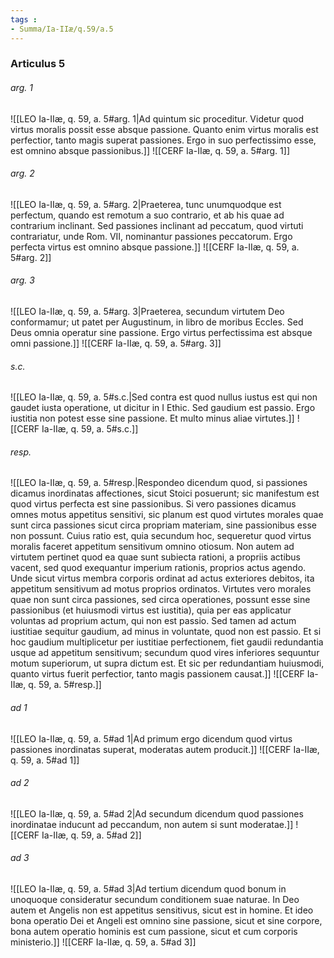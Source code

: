 ```yaml
---
tags : 
- Summa/Ia-IIæ/q.59/a.5
---
```


### Articulus 5

###### arg. 1
![[LEO Ia-IIæ, q. 59, a. 5#arg. 1|Ad quintum sic proceditur. Videtur quod virtus moralis possit esse absque passione. Quanto enim virtus moralis est perfectior, tanto magis superat passiones. Ergo in suo perfectissimo esse, est omnino absque passionibus.]]
![[CERF Ia-IIæ, q. 59, a. 5#arg. 1]]

###### arg. 2
![[LEO Ia-IIæ, q. 59, a. 5#arg. 2|Praeterea, tunc unumquodque est perfectum, quando est remotum a suo contrario, et ab his quae ad contrarium inclinant. Sed passiones inclinant ad peccatum, quod virtuti contrariatur, unde Rom. VII, nominantur passiones peccatorum. Ergo perfecta virtus est omnino absque passione.]]
![[CERF Ia-IIæ, q. 59, a. 5#arg. 2]]

###### arg. 3
![[LEO Ia-IIæ, q. 59, a. 5#arg. 3|Praeterea, secundum virtutem Deo conformamur; ut patet per Augustinum, in libro de moribus Eccles. Sed Deus omnia operatur sine passione. Ergo virtus perfectissima est absque omni passione.]]
![[CERF Ia-IIæ, q. 59, a. 5#arg. 3]]

###### s.c.
![[LEO Ia-IIæ, q. 59, a. 5#s.c.|Sed contra est quod nullus iustus est qui non gaudet iusta operatione, ut dicitur in I Ethic. Sed gaudium est passio. Ergo iustitia non potest esse sine passione. Et multo minus aliae virtutes.]]
![[CERF Ia-IIæ, q. 59, a. 5#s.c.]]

###### resp.
![[LEO Ia-IIæ, q. 59, a. 5#resp.|Respondeo dicendum quod, si passiones dicamus inordinatas affectiones, sicut Stoici posuerunt; sic manifestum est quod virtus perfecta est sine passionibus. Si vero passiones dicamus omnes motus appetitus sensitivi, sic planum est quod virtutes morales quae sunt circa passiones sicut circa propriam materiam, sine passionibus esse non possunt. Cuius ratio est, quia secundum hoc, sequeretur quod virtus moralis faceret appetitum sensitivum omnino otiosum. Non autem ad virtutem pertinet quod ea quae sunt subiecta rationi, a propriis actibus vacent, sed quod exequantur imperium rationis, proprios actus agendo. Unde sicut virtus membra corporis ordinat ad actus exteriores debitos, ita appetitum sensitivum ad motus proprios ordinatos. Virtutes vero morales quae non sunt circa passiones, sed circa operationes, possunt esse sine passionibus (et huiusmodi virtus est iustitia), quia per eas applicatur voluntas ad proprium actum, qui non est passio. Sed tamen ad actum iustitiae sequitur gaudium, ad minus in voluntate, quod non est passio. Et si hoc gaudium multiplicetur per iustitiae perfectionem, fiet gaudii redundantia usque ad appetitum sensitivum; secundum quod vires inferiores sequuntur motum superiorum, ut supra dictum est. Et sic per redundantiam huiusmodi, quanto virtus fuerit perfectior, tanto magis passionem causat.]]
![[CERF Ia-IIæ, q. 59, a. 5#resp.]]

###### ad 1
![[LEO Ia-IIæ, q. 59, a. 5#ad 1|Ad primum ergo dicendum quod virtus passiones inordinatas superat, moderatas autem producit.]]
![[CERF Ia-IIæ, q. 59, a. 5#ad 1]]

###### ad 2
![[LEO Ia-IIæ, q. 59, a. 5#ad 2|Ad secundum dicendum quod passiones inordinatae inducunt ad peccandum, non autem si sunt moderatae.]]
![[CERF Ia-IIæ, q. 59, a. 5#ad 2]]

###### ad 3
![[LEO Ia-IIæ, q. 59, a. 5#ad 3|Ad tertium dicendum quod bonum in unoquoque consideratur secundum conditionem suae naturae. In Deo autem et Angelis non est appetitus sensitivus, sicut est in homine. Et ideo bona operatio Dei et Angeli est omnino sine passione, sicut et sine corpore, bona autem operatio hominis est cum passione, sicut et cum corporis ministerio.]]
![[CERF Ia-IIæ, q. 59, a. 5#ad 3]]

